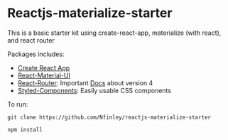 # Reactjs-materialize-starter
This is a basic starter kit using create-react-app, materialize (with react), and react router

Packages includes: 
* [Create React App](https://github.com/facebookincubator/create-react-app)
* [React-Material-UI](https://github.com/callemall/material-ui)
* [React-Router](https://github.com/reacttraining/react-router): Important [Docs](https://reacttraining.com/react-router/web/example/basic) about version 4
* [Styled-Components](https://github.com/styled-components/styled-components): Easily usable CSS components


To run:

```git clone https://github.com/Nfinley/reactjs-materialize-starter ```

```npm install```
